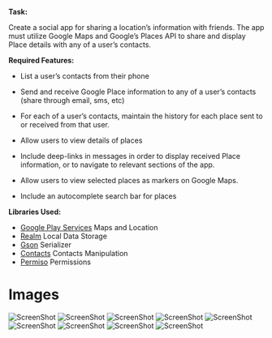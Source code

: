 **Task:**

Create a social app for sharing a location’s information with friends. The app must utilize Google Maps and Google’s Places API to share and display Place details with any of a user’s contacts.

**Required Features:**

- List a user’s contacts from their phone

- Send and receive Google Place information to any of a user’s contacts (share through email, sms, etc)

- For each of a user’s contacts, maintain the history for each place sent to or received from that user.

- Allow users to view details of places

- Include deep-links in messages in order to display received Place information, or to navigate to relevant sections of the app.

- Allow users to view selected places as markers on Google Maps.

- Include an autocomplete search bar for places


**Libraries Used:**



*  [Google Play Services](https://developers.google.com/android/guides/overview) Maps and Location
*  [Realm](https://realm.io/news/realm-for-android/) Local Data Storage
*  [Gson](https://github.com/google/gson) Serializer
*  [Contacts](https://github.com/tamir7/Contacts) Contacts Manipulation
*  [Permiso](https://github.com/greysonp/permiso) Permissions


Images
=======

![ScreenShot](http://imgur.com/bp8zeFs)
![ScreenShot](http://imgur.com/RwrERAq)
![ScreenShot](http://imgur.com/Cealm2Z)
![ScreenShot](http://imgur.com/BOp4qO5)
![ScreenShot](http://imgur.com/1wgDrzX)
![ScreenShot](http://imgur.com/3VlNG6Q)
![ScreenShot](http://imgur.com/iN6iP9z)
![ScreenShot](http://imgur.com/Ttwyk7C)
![ScreenShot](http://imgur.com/ybsPACg)
